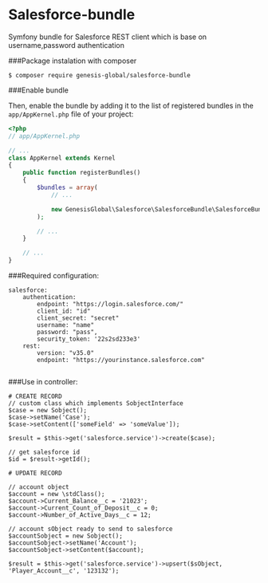 # Salesforce-bundle
Symfony bundle for Salesforce REST client which is base on username,password authentication

###Package instalation with composer

```console
$ composer require genesis-global/salesforce-bundle
```


###Enable bundle

Then, enable the bundle by adding it to the list of registered bundles
in the `app/AppKernel.php` file of your project:

```php
<?php
// app/AppKernel.php

// ...
class AppKernel extends Kernel
{
    public function registerBundles()
    {
        $bundles = array(
            // ...

            new GenesisGlobal\Salesforce\SalesforceBundle\SalesforceBundle(),
        );

        // ...
    }

    // ...
}
```

###Required configuration:
```
salesforce:
    authentication:
        endpoint: "https://login.salesforce.com/"
        client_id: "id"
        client_secret: "secret"
        username: "name"
        password: "pass",
        security_token: '22s2sd233e3'
    rest:
        version: "v35.0"
        endpoint: "https://yourinstance.salesforce.com"
        
```

###Use in controller:

```
# CREATE RECORD
// custom class which implements SobjectInterface
$case = new Sobject();
$case->setName('Case');
$case->setContent(['someField' => 'someValue']);

$result = $this->get('salesforce.service')->create($case);  

// get salesforce id
$id = $result->getId();
 
# UPDATE RECORD

// account object
$account = new \stdClass();
$account->Current_Balance__c = '21023';
$account->Current_Count_of_Deposit__c = 0;
$account->Number_of_Active_Days__c = 12;
 
// account sObject ready to send to salesforce
$accountSobject = new Sobject();
$accountSobject->setName('Account');
$accountSobject->setContent($account);

$result = $this->get('salesforce.service')->upsert($sObject, 'Player_Account__c', '123132');
```
